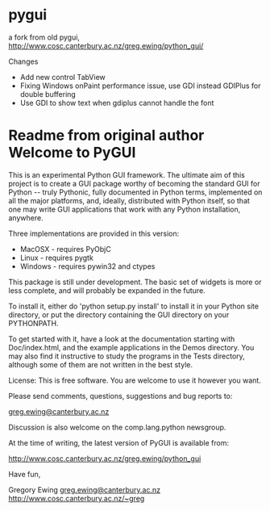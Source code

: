 # pygui
a fork from old pygui, http://www.cosc.canterbury.ac.nz/greg.ewing/python_gui/

Changes
* Add new control TabView
* Fixing Windows onPaint performance issue, use GDI instead GDIPlus for double buffering
* Use GDI to show text when gdiplus cannot handle the font

Readme from original author
Welcome to PyGUI
================

This is an experimental Python GUI framework. The ultimate aim of this
project is to create a GUI package worthy of becoming the standard GUI
for Python -- truly Pythonic, fully documented in Python terms,
implemented on all the major platforms, and, ideally, distributed with
Python itself, so that one may write GUI applications that work with
any Python installation, anywhere.

Three implementations are provided in this version: 

* MacOSX - requires PyObjC
* Linux - requires pygtk
* Windows - requires pywin32 and ctypes

This package is still under development. The basic set of widgets is
more or less complete, and will probably be expanded in the future.

To install it, either do 'python setup.py install' to install it in
your Python site directory, or put the directory containing the GUI
directory on your PYTHONPATH.

To get started with it, have a look at the documentation starting with
Doc/index.html, and the example applications in the Demos directory.
You may also find it instructive to study the programs in the Tests
directory, although some of them are not written in the best style.

License: This is free software. You are welcome to use it
however you want.

Please send comments, questions, suggestions and bug reports to:

   greg.ewing@canterbury.ac.nz

Discussion is also welcome on the comp.lang.python newsgroup.
   
At the time of writing, the latest version of PyGUI is available from:

   http://www.cosc.canterbury.ac.nz/greg.ewing/python_gui
   
Have fun,

Gregory Ewing
greg.ewing@canterbury.ac.nz
http://www.cosc.canterbury.ac.nz/~greg
